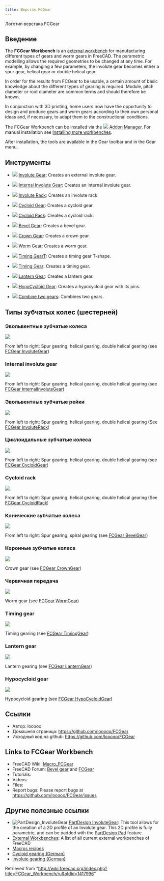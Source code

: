 ```yaml
---
title: Верстак FCGear
---
```


Логотип верстака FCGear

## Введение

The **FCGear Workbench** is an [external workbench](/External_workbenches "External workbenches") for manufacturing different types of gears and worm gears in FreeCAD. The parametric modelling allows the required geometries to be changed at any time. For example, by changing a few parameters, the involute gear becomes either a spur gear, helical gear or double helical gear.

In order for the results from FCGear to be usable, a certain amount of basic knowledge about the different types of gearing is required. Module, pitch diameter or root diameter are common terms and should therefore be known.

In conjunction with 3D printing, home users now have the opportunity to design and produce gears and worm gears according to their own personal ideas and, if necessary, to adapt them to the constructional conditions.

The FCGear Workbench can be installed via the ![](/images/AddonManager.svg) [Addon Manager](/Std_AddonMgr "Std AddonMgr"). For manual installation see [Installing more workbenches](/Installing_more_workbenches "Installing more workbenches").

After installation, the tools are available in the Gear toolbar and in the Gear menu.

## Инструменты

- ![](/images/FCGear_InvoluteGear.svg) [Involute Gear](/FCGear_InvoluteGear "FCGear InvoluteGear"): Creates an external involute gear.

- ![](/images/FCGear_InternalInvoluteGear.svg) [Internal Involute Gear](/FCGear_InternalInvoluteGear "FCGear InternalInvoluteGear"): Creates an internal involute gear.

- ![](/images/FCGear_InvoluteRack.svg) [Involute Rack](/FCGear_InvoluteRack "FCGear InvoluteRack"): Creates an involute rack.

- ![](/images/FCGear_CycloidGear.svg) [Cycloid Gear](/FCGear_CycloidGear "FCGear CycloidGear"): Creates a cycloid gear.

- ![](/images/FCGear_CycloidRack.svg) [Cycloid Rack](/FCGear_CycloidRack "FCGear CycloidRack"): Creates a cycloid rack.

- ![](/images/FCGear_BevelGear.svg) [Bevel Gear](/FCGear_BevelGear "FCGear BevelGear"): Creates a bevel gear.

- ![](/images/FCGear_CrownGear.svg) [Crown Gear](/FCGear_CrownGear "FCGear CrownGear"): Creates a crown gear.

- ![](/images/FCGear_WormGear.svg) [Worm Gear](/FCGear_WormGear "FCGear WormGear"): Creates a worm gear.

- ![](/images/FCGear_TimingGearT.svg) [Timing GearT](/index.php?title=FCGear_TimingGearT&action=edit&redlink=1 "FCGear TimingGearT (page does not exist)"): Creates a timing gear T-shape.

- ![](/images/FCGear_TimingGear.svg) [Timing Gear](/FCGear_TimingGear "FCGear TimingGear"): Creates a timing gear.

- ![](/images/FCGear_LanternGear.svg) [Lantern Gear](/FCGear_LanternGear "FCGear LanternGear"): Creates a lantern gear.

- ![](/images/FCGear_HypoCycloidGear.svg) [HypoCycloid Gear](/FCGear_HypoCycloidGear "FCGear HypoCycloidGear"): Creates a hypocycloid gear with its pins.

- ![](/images/FCGear_GearConnector.svg) [Combine two gears](/FCGear_GearConnector "FCGear GearConnector"): Combines two gears.

## Типы зубчатых колес (шестерней)

### Эвольвентные зубчатые колеса

![](/images/Involute-Gear_example.png)

From left to right: Spur gearing, helical gearing, double helical gearing (see [FCGear InvoluteGear](/FCGear_InvoluteGear "FCGear InvoluteGear"))

### Internal involute gear

![](/images/FCGear_InternalInvoluteGear-01.png)

From left to right: Spur gearing, helical gearing, double helical gearing (see [FCGear InternalInvoluteGear](/FCGear_InternalInvoluteGear "FCGear InternalInvoluteGear"))

### Эвольвентные зубчатые рейки

![](/images/Involute-Rack_example.png)

From left to right: Spur gearing, helical gearing, double helical gearing (See [FCGear InvoluteRack](/FCGear_InvoluteRack "FCGear InvoluteRack"))

### Циклоидальные зубчатые колеса

![](/images/Cycloid-Gear_example_1.png)

From left to right: Spur gearing, helical gearing, double helical gearing (see [FCGear CycloidGear](/FCGear_CycloidGear "FCGear CycloidGear"))

### Cycloid rack

![](/images/FCGear_CycloidRack-01.png)

From left to right: Spur gearing, helical gearing, double helical gearing (See [FCGear CycloidRack](/FCGear_CycloidRack "FCGear CycloidRack"))

### Конические зубчатые колеса

![](/images/Bevel-Gear_example.png)

From left to right: Spur gearing, spiral gearing (see [FCGear BevelGear](/FCGear_BevelGear "FCGear BevelGear"))

### Коронные зубчатые колеса

![](/images/Crown-Gear_example.png)

Crown gear (see [FCGear CrownGear](/FCGear_CrownGear "FCGear CrownGear"))

### Червячная передача

![](/images/Worm-Gear_example.png)

Worm gear (see [FCGear WormGear](/FCGear_WormGear "FCGear WormGear"))

### Timing gear

![](/images/Timing-Gear_example.png)

Timing gearing (see [FCGear TimingGear](/FCGear_TimingGear "FCGear TimingGear"))

### Lantern gear

![](/images/Lantern-Gear_example.png)

Lantern gearing (see [FCGear LanternGear](/FCGear_LanternGear "FCGear LanternGear"))

### Hypocycloid gear

![](/images/FCGear_FCGear_HypoCycloidGear-05.png)

Hypocycloid gearing (see [FCGear HypoCycloidGear](/FCGear_HypoCycloidGear "FCGear HypoCycloidGear"))

## Ссылки

- Автор: looooo
- Домашняя страница: <https://github.com/looooo/FCGear>
- Исходный код на github: <https://github.com/looooo/FCGear>

## Links to FCGear Workbench

- FreeCAD Wiki: [Macro_FCGear](/Macro_FCGear "Macro FCGear")
- FreeCAD Forum: [Bevel gear](http://forum.freecadweb.org/viewtopic.php?f=3&t=12878) and [FCGear](http://forum.freecadweb.org/viewtopic.php?f=21&t=12968)
- Tutorials:
- Videos:
- Files:
- Report bugs: Please report bugs at <https://github.com/looooo/FCGear/issues>

## Другие полезные ссылки

- ![PartDesign_InvoluteGear](/images/PartDesign_InvoluteGear.svg) [PartDesign InvoluteGear](/PartDesign_InvoluteGear "PartDesign InvoluteGear"): This tool allows for the creation of a 2D profile of an Involute gear. This 2D profile is fully parametric, and can be padded with the [PartDesign Pad](/PartDesign_Pad "PartDesign Pad") feature.
- [External Workbenches](/External_workbenches "External workbenches"): A list of all current external workbenches of FreeCAD
- [Macros recipes](/Macros_recipes "Macros recipes")
- [Cycloid gearing (German)](https://vivat-geo.de/zykloidenverzahnung.html)
- [Involute gearing (German)](https://vivat-geo.de/evolventenverzahnung.html)

Retrieved from "<http://wiki.freecad.org/index.php?title=FCGear_Workbench/ru&oldid=1417996>"
